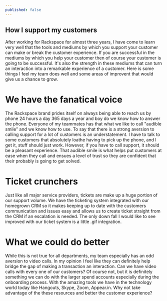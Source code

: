 ```yaml
---
published: false
---
```

## How I support my customers


After working for Rackspace for almost three years, I have come to learn very well that the tools and mediums by which you support your customer can make or break the customer experience. If you are successful in the mediums by which you help your customer then of course your customer is going to be successful. It's also the strength in these mediums that can turn an interaction into a remarkable experience of a customer. Here is some things I feel my team does well and some areas of improvent that would give us a chance to grow. 

# We have the fanatical voice 

The Rackspace brand prides itself on always being able to reach us by phone 24 hours a day 365 days a year and boy do we know how to answer the phone. Everyone of my teammates has that what we like to call "audible smile" and we know how to use. To say that there is a strong aversion to calling support for a lot of customers is an understatement. I have to talk to some customers that absolutely loathe having to pick up the phone, and I get it, stuff should just work. However, if you have to call support, it should be a pleasant experience. That audible smile is what helps put customers at ease when they call and ensues a level of trust so they are confident that their probably is going to get solved. 

# Ticket crunchers

Just like all major service providers, tickets are make up a huge portion of our support volume. We have the ticketing system integrated with our homegrown CRM so it makes keeping up to date with the customers communication and issues easy and allows us to create ticket straight from the CRM if an escalation is needed. The only down fall I would like to see improved with our ticket system is a little .gif integration. 

# What we could do better

While this is not true for all departments, my team especially has an odd aversion to video calls. In my opinion I feel like they can definitely help bridge the gap of making a transaction an interaction. Can we have video calls with every one of our customers? Of course not, but it is definitely something we can do with the larger spend accounts especially during the onboarding process. With the amazing tools we have in the technology world today like Hangouts, Skype, Zoom, Appear.in. Why not take advantage of the these resources and better the customer experience?  